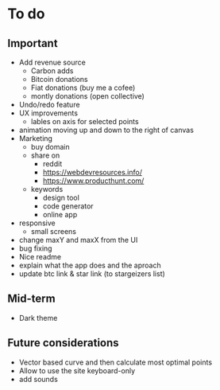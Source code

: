 # To do

## Important

- Add revenue source
  - Carbon adds
  - Bitcoin donations
  - Fiat donations (buy me a cofee)
  - montly donations (open collective)
- Undo/redo feature
- UX improvements
  - lables on axis for selected points
- animation moving up and down to the right of canvas
- Marketing
  - buy domain
  - share on
    - reddit
    - https://webdevresources.info/
    - https://www.producthunt.com/
  - keywords
    - design tool
    - code generator
    - online app
- responsive
  - small screens
- change maxY and maxX from the UI
- bug fixing
- Nice readme
- explain what the app does and the aproach
- update btc link & star link (to stargeizers list)

## Mid-term

- Dark theme

## Future considerations

- Vector based curve and then calculate most optimal points
- Allow to use the site keyboard-only
- add sounds
